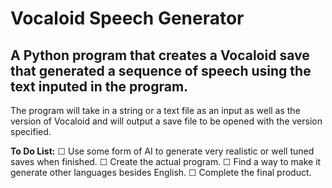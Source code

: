 # Vocaloid Speech Generator
## A Python program that creates a Vocaloid save that generated a sequence of speech using the text inputed in the program.

The program will take in a string or a text file as an input as well as the version of Vocaloid and will output a save file to be opened with the version specified. 

**To Do List:**
☐ Use some form of AI to generate very realistic or well tuned saves when finished.
☐ Create the actual program.
☐ Find a way to make it generate other languages besides English.
☐ Complete the final product.
 
